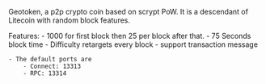 Geotoken, a p2p crypto coin based on scrypt PoW. It is a descendant of Litecoin with random block features. 

Features:
	- 1000 for first block then 25 per block after that.
	- 75 Seconds block time
	- Difficulty retargets every block
	- support transaction message	
	
	- The default ports are 
		- Connect: 13313 
		- RPC: 13314 
